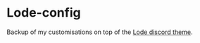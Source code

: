 # Lode-config
Backup of my customisations on top of the [Lode discord theme](https://github.com/leeprky/Lode).